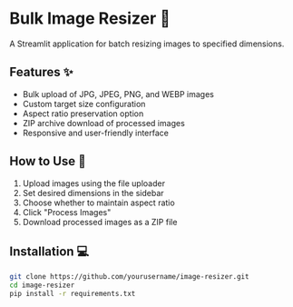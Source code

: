 # Bulk Image Resizer 🔄

A Streamlit application for batch resizing images to specified dimensions.

## Features ✨
- Bulk upload of JPG, JPEG, PNG, and WEBP images
- Custom target size configuration
- Aspect ratio preservation option
- ZIP archive download of processed images
- Responsive and user-friendly interface

## How to Use 🚀
1. Upload images using the file uploader
2. Set desired dimensions in the sidebar
3. Choose whether to maintain aspect ratio
4. Click "Process Images"
5. Download processed images as a ZIP file

## Installation 💻
```bash
git clone https://github.com/yourusername/image-resizer.git
cd image-resizer
pip install -r requirements.txt
